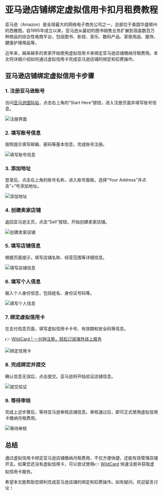 # 亚马逊店铺绑定虚拟信用卡扣月租费教程

亚马逊（Amazon）是全球最大的网络电子商务公司之一，总部位于美国华盛顿州的西雅图。自1995年成立以来，亚马逊从最初的图书销售业务扩展到涵盖数百万种商品的综合性电商平台，包括图书、影视、音乐、数码产品、家居用品、服饰、健康护理用品等。

近年来，越来越多的卖家开始使用虚拟信用卡来绑定亚马逊店铺缴纳月租费用。本文将详细介绍如何通过虚拟信用卡完成亚马逊店铺的绑定和扣费操作。

## 亚马逊店铺绑定虚拟信用卡步骤

### 1. 注册亚马逊账号
访问[亚马逊国际站](https://www.amazon.com)，点击右上角的“Start Here”按钮，进入注册页面并填写账号信息。

![注册界面](https://bbtdd.com/img/10195605979347.webp)

### 2. 填写账号信息
按照提示填写邮箱、密码等基本信息，完成账号注册。

![填写账号信息](https://bbtdd.com/img/95263193040950.webp)

### 3. 添加地址
登录后，点击右上角的账号名称，进入账号面板，选择“Your Address”并点击“+”号添加地址。

![添加地址](https://bbtdd.com/img/931496583832.webp)

### 4. 创建卖家店铺
返回亚马逊主页，点击“Sell”按钮，开始创建卖家店铺。

![创建卖家店铺](https://bbtdd.com/img/317680443692.webp)

### 5. 填写店铺信息
根据页面提示，填写店铺名称、经营范围等详细信息。

![填写店铺信息](https://bbtdd.com/img/0445679442927552.webp)

### 6. 填写个人信息
输入个人身份信息，包括姓名、身份证号码等。

![填写个人信息](https://bbtdd.com/img/4489730073.webp)

### 7. 绑定虚拟信用卡
在支付信息页面，填写虚拟信用卡卡号、有效期和安全码等信息。

👉 [WildCard | 一分钟注册，轻松订阅海外线上服务](https://bbtdd.com/WildCard)

![绑定信用卡](https://bbtdd.com/img/7566979030.webp)

### 8. 完成绑定并提交
确认信息无误后，点击提交。亚马逊将开始验证店铺信息。

![提交验证](https://bbtdd.com/img/72770761.webp)

### 9. 等待审核
完成上述步骤后，等待亚马逊审核店铺信息。审核通过后，即可正式使用虚拟信用卡缴纳月租费用。

![等待审核](https://bbtdd.com/img/20707328.webp)

## 总结
通过虚拟信用卡绑定亚马逊店铺缴纳月租费用，不仅方便快捷，还能有效管理店铺开支。如果您还没有虚拟信用卡，可以尝试使用👉 [WildCard](https://bbtdd.com/WildCard) 快速注册并获取虚拟信用卡服务。

希望本文能帮助您顺利完成亚马逊店铺的绑定和扣费操作。如有疑问，欢迎留言讨论！